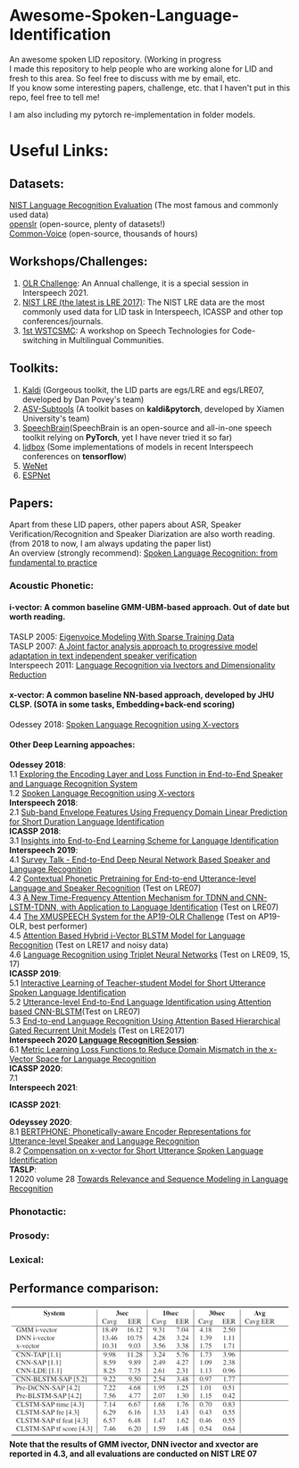 # Awesome-Spoken-Language-Identification
An awesome spoken LID repository. (Working in progress  
I made this repository to help people who are working alone for LID and fresh to this area. So feel free to discuss with me by email, etc.  
If you know some interesting papers, challenge, etc. that I haven't put in this repo, feel free to tell me!  
  
I am also including my pytorch re-implementation in folder models.
# Useful Links:  
## Datasets:
[NIST Language Recognition Evaluation](https://www.nist.gov/itl/iad/mig/language-recognition) (The most famous and commonly used data)  
[openslr](https://openslr.org/resources.php) (open-source, plenty of datasets!)  
[Common-Voice](https://commonvoice.mozilla.org/en) (open-source, thousands of hours)  
## Workshops/Challenges:  
1. [OLR Challenge](http://cslt.riit.tsinghua.edu.cn/mediawiki/index.php/OLR_Challenge_2020): An Annual challenge, it is a special session in Interspeech 2021.  
2. [NIST LRE (the latest is LRE 2017)](https://www.nist.gov/itl/iad/mig/language-recognition): The NIST LRE data are the most commonly used data for LID task in Interspeech, ICASSP and other top conferences/journals.  
3. [1st WSTCSMC](https://www.microsoft.com/en-us/research/event/workshop-on-speech-technologies-for-code-switching-2020/): A workshop on Speech Technologies for Code-switching in Multilingual Communities.  
## Toolkits:
1. [Kaldi](https://kaldi-asr.org/) (Gorgeous toolkit, the LID parts are egs/LRE and egs/LRE07, developed by Dan Povey's team)  
2. [ASV-Subtools](https://github.com/Snowdar/asv-subtools#2-ap-olr-challenge-2020-baseline-recipe-language-identification) (A toolkit bases on **kaldi&pytorch**, developed by Xiamen University's team)  
3. [SpeechBrain](https://speechbrain.github.io/index.html)(SpeechBrain is an open-source and all-in-one speech toolkit relying on **PyTorch**, yet I have never tried it so far)  
4. [lidbox](https://github.com/py-lidbox/lidbox) (Some implementations of models in recent Interspeech conferences on **tensorflow**)  
5. [WeNet](https://github.com/wenet-e2e)  
6. [ESPNet](https://github.com/espnet)
## Papers:  
Apart from these LID papers, other papers about ASR, Speaker Verification/Recognition and Speaker Diarization are also worth reading.  
(from 2018 to now, I am always updating the paper list)  
An overview (strongly recommend): [Spoken Language Recognition: from fundamental to practice](https://ieeexplore.ieee.org/document/6451097)  
### Acoustic Phonetic:  
#### i-vector: A common baseline GMM-UBM-based approach. Out of date but worth reading.  
TASLP 2005: [Eigenvoice Modeling With Sparse Training Data](https://www.crim.ca/perso/patrick.kenny/eigenvoices.PDF)  
TASLP 2007: [A Joint factor analysis approach to progressive model adaptation in text independent speaker verification](https://www.crim.ca/perso/patrick.kenny/IEEETrans07_Yin.pdf)  
Interspeech 2011: [Language Recognition via Ivectors and Dimensionality Reduction](https://groups.csail.mit.edu/sls/publications/2011/Dehak_Interspeech11.pdf)  
#### x-vector: A common baseline NN-based approach, developed by JHU CLSP. (SOTA in some tasks, Embedding+back-end scoring)
Odessey 2018: [Spoken Language Recognition using X-vectors](https://www.danielpovey.com/files/2018_odyssey_xvector_lid.pdf)  
#### Other Deep Learning appoaches:
**Odessey 2018**:  
1.1 [Exploring the Encoding Layer and Loss Function in End-to-End Speaker and Language Recognition System](https://arxiv.org/pdf/1804.05160.pdf)  
1.2 [Spoken Language Recognition using X-vectors](https://www.danielpovey.com/files/2018_odyssey_xvector_lid.pdf)  
**Interspeech 2018**:  
2.1 [Sub-band Envelope Features Using Frequency Domain Linear Prediction for Short Duration Language Identification](https://www.isca-speech.org/archive/Interspeech_2018/pdfs/1805.pdf)  
**ICASSP 2018**:  
3.1 [Insights into End-to-End Learning Scheme for Language Identification](https://arxiv.org/pdf/1804.00381.pdf)  
**Interspeech 2019**:  
4.1 [Survey Talk - End-to-End Deep Neural Network Based Speaker and Language Recognition](https://sites.duke.edu/dkusmiip/files/2019/09/IS19_Survey_SRELRE_MingLi_v2.pdf)  
4.2 [Contextual Phonetic Pretraining for End-to-end Utterance-level Language and Speaker Recognition](https://arxiv.org/pdf/1907.00457.pdf) (Test on LRE07)  
4.3 [A New Time-Frequency Attention Mechanism for TDNN and CNN-LSTM-TDNN, with Application to Language Identification](https://www.isca-speech.org/archive/Interspeech_2019/pdfs/1256.pdf) (Test on LRE07)  
4.4 [The XMUSPEECH System for the AP19-OLR Challenge](http://www.interspeech2020.org/uploadfile/pdf/Mon-1-11-2.pdf) (Test on AP19-OLR, best performer)  
4.5 [Attention Based Hybrid i-Vector BLSTM Model for Language Recognition](https://www.isca-speech.org/archive/Interspeech_2019/pdfs/2371.pdf) (Test on LRE17 and noisy data)  
4.6 [Language Recognition using Triplet Neural Networks](https://www.isca-speech.org/archive/Interspeech_2019/pdfs/2437.pdf) (Test on LRE09, 15, 17)  
**ICASSP 2019**:  
5.1 [Interactive Learning of Teacher-student Model for Short Utterance Spoken Language Identification](https://ieeexplore.ieee.org/document/8683371)  
5.2 [Utterance-level End-to-End Language Identification using Attention based CNN-BLSTM](https://arxiv.org/pdf/1902.07374.pdf)(Test on LRE07)  
5.3 [End-to-end Language Recognition Using Attention Based Hierarchical Gated Recurrent Unit Models](https://ieeexplore.ieee.org/document/8683895) (Test on LRE2017)  
**Interspeech 2020 [Language Recognition Session](https://isca-speech.org/archive/Interspeech_2020/)**:  
6.1 [Metric Learning Loss Functions to Reduce Domain Mismatch in the x-Vector Space for Language Recognition](https://isca-speech.org/archive/Interspeech_2020/pdfs/1708.pdf)   
**ICASSP 2020**:  
7.1   
**Interspeech 2021**:  
  
**ICASSP 2021**:  
  
**Odeyssey 2020**:  
8.1 [BERTPHONE: Phonetically-aware Encoder Representations for Utterance-level Speaker and Language Recognition](https://www.isca-speech.org/archive/Odyssey_2020/pdfs/93.pdf)  
8.2 [Compensation on x-vector for Short Utterance Spoken Language Identification](https://www.isca-speech.org/archive/Odyssey_2020/pdfs/66.pdf)  
**TASLP**:  
1 2020 volume 28 [Towards Relevance and Sequence Modeling in Language Recognition](https://ieeexplore.ieee.org/document/9052484)
### Phonotactic:  
### Prosody:  
### Lexical:  
## Performance comparison:
![plot](https://github.com/Lhx94As/Awesome-Spoken-Language-Identification/blob/main/performance_.png)  
**Note that the results of GMM ivector, DNN ivector and xvector are reported in 4.3, and all evaluations are conducted on NIST LRE 07**  
